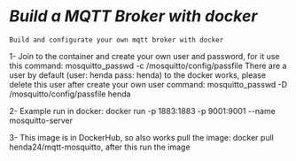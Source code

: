 # ***Build a MQTT Broker with docker***

`Build and configurate your own mqtt broker with docker`

1- Join to the container and create your own user and password, for it use this command: mosquitto_passwd -c /mosquitto/config/passfile <YourUser>
   There are a user by default (user: henda pass: henda) to the docker works, please delete this user after create your own user command: mosquitto_passwd -D /mosquitto/config/passfile henda

2- Example run in docker: docker run -p 1883:1883 -p 9001:9001 --name mosquitto-server <Image>
  
3- This image is in DockerHub, so also works pull the image: docker pull henda24/mqtt-mosquitto, after this run the image
